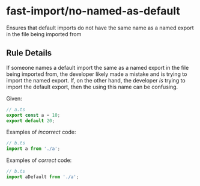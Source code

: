 # fast-import/no-named-as-default

Ensures that default imports do not have the same name as a named export in the file being imported from

## Rule Details

If someone names a default import the same as a named export in the file being imported from, the developer likely made a mistake and is trying to import the named export. If, on the other hand, the developer _is_ trying to import the default export, then the using this name can be confusing.

Given:

```ts
// a.ts
export const a = 10;
export default 20;
```

Examples of _incorrect_ code:

```ts
// b.ts
import a from './a';
```

Examples of _correct_ code:

```ts
// b.ts
import aDefault from './a';
```

